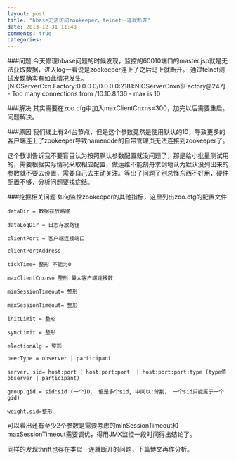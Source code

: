 ```yaml
---
layout: post
title: "hbase无法访问zookeeper，telnet一连就断开"
date: 2013-12-31 11:48
comments: true
categories: 
---
```


###问题
今天修理hbase问题的时候发现，监控的60010端口的master.jsp就是无法获取数据，进入log一看说是zookeeper连上了之后马上就断开。
通过telnet测试发现确实有如此情况发生。
[NIOServerCxn.Factory:0.0.0.0/0.0.0.0:2181:NIOServerCnxn$Factory@247] - Too many connections from /10.10.8.136 - max is 10

###解决
其实需要在zoo.cfg中加入maxClientCnxns=300，加完以后需要重启。问题解决。

###原因
我们线上有24台节点，但是这个参数竟然是使用默认的10，导致更多的客户端连上了zookeeper导致namenode的自带管理页无法连接到zookeeper了。

这个教训告诉我不要盲目认为按照默认参数配置就没问题了，那是给小批量测试用的，需要根据实际情况采取相应配置，做运维不能刻舟求剑地认为默认没列出来的参数就不要去设置，需要自己去主动关注。等出了问题了别总怪东西不好用，硬件配置不够，分析问题要找症结。

###挖掘相关问题
如何监控zookeeper的其他指标，这里列出zoo.cfg的配置文件
```
dataDir = 数据存放路径

dataLogDir = 日志存放路径

clientPort = 客户端连接端口

clientPortAddress

tickTime= 整形 不能为0

maxClientCnxns= 整形 最大客户端连接数

minSessionTimeout= 整形

maxSessionTimeout= 整形

initLimit = 整形

syncLimit = 整形

electionAlg = 整形

peerType = observer | participant

server. sid= host:port | host:port:port  | host:port:port:type (type值 observer | participant)

group.gid = sid:sid (一个ID， 值是多个sid, 中间以:分割， 一个sid只能属于一个gid)

weight.sid=整形
```
可以看出还有至少2个参数是需要考虑的minSessionTimeout和maxSessionTimeout需要调优，得用JMX监控一段时间得出结论了。

同样的发现thrift也存在类似一连就断开的问题，下篇博文再作分析。




